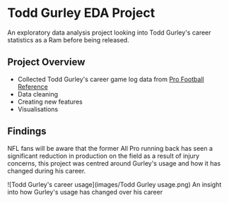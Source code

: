 # Todd Gurley EDA Project
An exploratory data analysis project looking into Todd Gurley's career statistics as a Ram before being released.

## Project Overview
* Collected Todd Gurley's career game log data from [Pro Football Reference](https://www.pro-football-reference.com/)
* Data cleaning
* Creating new features
* Visualisations

## Findings
NFL fans will be aware that the former All Pro running back has seen a significant reduction in production on the field as a result of injury concerns, this project was centred around Gurley's usage and how it has changed during his career.

![Todd Gurley's career usage](images/Todd Gurley usage.png)
An insight into how Gurley's usage has changed over his career
